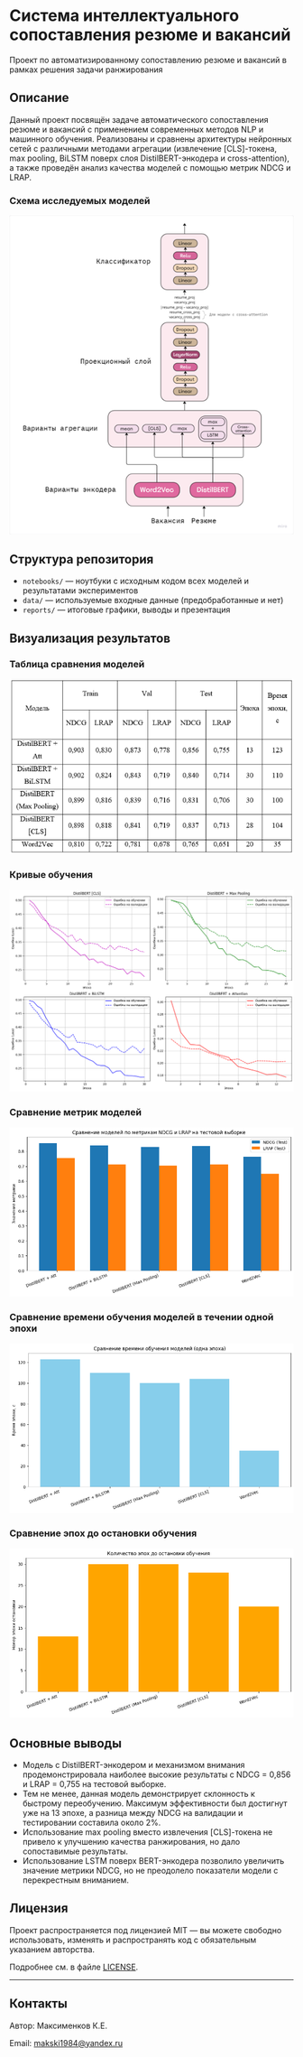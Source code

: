 # Система интеллектуального сопоставления резюме и вакансий
Проект по автоматизированному сопоставлению резюме и вакансий в рамках решения задачи ранжирования

## Описание
Данный проект посвящён задаче автоматического сопоставления резюме и вакансий с применением современных методов NLP и машинного обучения. Реализованы и сравнены архитектуры нейронных сетей с различными методами агрегации (извлечение [CLS]-токена, max pooling, BiLSTM поверх слоя DistilBERT-энкодера и cross-attention), а также проведён анализ качества моделей с помощью метрик NDCG и LRAP.

### Схема исследуемых моделей
![Схема моделей](reports/models.png)

## Структура репозитория
- `notebooks/` — ноутбуки с исходным кодом всех моделей и результатами экспериментов
- `data/` — используемые входные данные (предобработанные и нет)
- `reports/` — итоговые графики, выводы и презентация

## Визуализация результатов
### Таблица сравнения моделей
![Таблица сравнения](reports/results.png)

### Кривые обучения
![График обучения](reports/loss_curve.png)

### Сравнение метрик моделей
![Сравнение моделей](reports/metrics_comparison.png)

### Сравнение времени обучения моделей в течении одной эпохи
![Сравнение времени](reports/time_comparison.png)

### Сравнение эпох до остановки обучения
![Сравнение по эпохам](reports/epoch_comparison.png)


## Основные выводы

- Модель с DistilBERT-энкодером и механизмом внимания продемонстрировала наиболее высокие результаты с NDCG = 0,856 и LRAP = 0,755 на тестовой выборке.
- Тем не менее, данная модель демонстрирует склонность к быстрому переобучению. Максимум эффективности был достигнут уже на 13 эпохе, а разница между NDCG на валидации и тестировании составила около 2%.
- Использование max pooling вместо извлечения [CLS]-токена не привело к улучшению качества ранжирования, но дало сопоставимые результаты.
- Использование LSTM поверх BERT-энкодера позволило увеличить значение метрики NDCG, но не преодолело показатели модели с перекрестным вниманием.

## Лицензия

Проект распространяется под лицензией MIT — вы можете свободно использовать, изменять и распространять код с обязательным указанием авторства.

Подробнее см. в файле [LICENSE](LICENSE).

---

## Контакты

Автор: Максименков К.Е. 

Email: makski1984@yandex.ru
